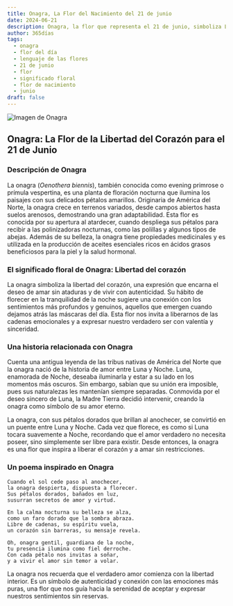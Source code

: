 ```yaml
---
title: Onagra, La Flor del Nacimiento del 21 de junio
date: 2024-06-21
description: Onagra, la flor que representa el 21 de junio, simboliza Libertad del corazón. Descubre su fascinante historia, significado en el lenguaje de las flores y una poesía que celebra su belleza.
author: 365días
tags:
  - onagra
  - flor del día
  - lenguaje de las flores
  - 21 de junio
  - flor
  - significado floral
  - flor de nacimiento
  - junio
draft: false
---
```



![Imagen de Onagra](https://cdn.pixabay.com/photo/2016/06/15/10/58/evening-primrose-1458681_960_720.jpg#center)


## Onagra: La Flor de la Libertad del Corazón para el 21 de Junio

### Descripción de Onagra

La onagra (_Oenothera biennis_), también conocida como evening primrose o prímula vespertina, es una planta de floración nocturna que ilumina los paisajes con sus delicados pétalos amarillos. Originaria de América del Norte, la onagra crece en terrenos variados, desde campos abiertos hasta suelos arenosos, demostrando una gran adaptabilidad. Esta flor es conocida por su apertura al atardecer, cuando despliega sus pétalos para recibir a las polinizadoras nocturnas, como las polillas y algunos tipos de abejas. Además de su belleza, la onagra tiene propiedades medicinales y es utilizada en la producción de aceites esenciales ricos en ácidos grasos beneficiosos para la piel y la salud hormonal.

### El significado floral de Onagra: Libertad del corazón

La onagra simboliza la libertad del corazón, una expresión que encarna el deseo de amar sin ataduras y de vivir con autenticidad. Su hábito de florecer en la tranquilidad de la noche sugiere una conexión con los sentimientos más profundos y genuinos, aquellos que emergen cuando dejamos atrás las máscaras del día. Esta flor nos invita a liberarnos de las cadenas emocionales y a expresar nuestro verdadero ser con valentía y sinceridad.

### Una historia relacionada con Onagra

Cuenta una antigua leyenda de las tribus nativas de América del Norte que la onagra nació de la historia de amor entre Luna y Noche. Luna, enamorada de Noche, deseaba iluminarla y estar a su lado en los momentos más oscuros. Sin embargo, sabían que su unión era imposible, pues sus naturalezas les mantenían siempre separadas. Conmovida por el deseo sincero de Luna, la Madre Tierra decidió intervenir, creando la onagra como símbolo de su amor eterno.

La onagra, con sus pétalos dorados que brillan al anochecer, se convirtió en un puente entre Luna y Noche. Cada vez que florece, es como si Luna tocara suavemente a Noche, recordando que el amor verdadero no necesita poseer, sino simplemente ser libre para existir. Desde entonces, la onagra es una flor que inspira a liberar el corazón y a amar sin restricciones.

### Un poema inspirado en Onagra

```
Cuando el sol cede paso al anochecer,  
la onagra despierta, dispuesta a florecer.  
Sus pétalos dorados, bañados en luz,  
susurran secretos de amor y virtud.  

En la calma nocturna su belleza se alza,  
como un faro dorado que la sombra abraza.  
Libre de cadenas, su espíritu vuela,  
un corazón sin barreras, su mensaje revela.  

Oh, onagra gentil, guardiana de la noche,  
tu presencia ilumina como fiel derroche.  
Con cada pétalo nos invitas a soñar,  
y a vivir el amor sin temor a volar.  
```

La onagra nos recuerda que el verdadero amor comienza con la libertad interior. Es un símbolo de autenticidad y conexión con las emociones más puras, una flor que nos guía hacia la serenidad de aceptar y expresar nuestros sentimientos sin reservas.


